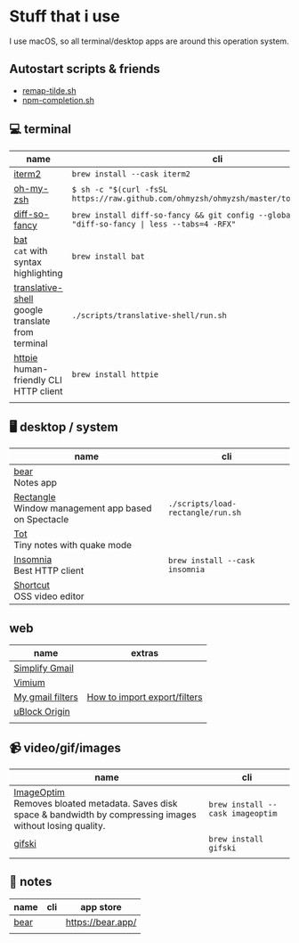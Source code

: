 # Stuff that i use

I use macOS, so all terminal/desktop apps are around this operation system.

## Autostart scripts & friends

- [remap-tilde.sh](./scripts/remap-tilde/run.sh)
- [npm-completion.sh](./scripts/npm-completion/run.sh)

## 💻 terminal

| name                                                                                                 | cli                                                                                                  |
| ---------------------------------------------------------------------------------------------------- | ---------------------------------------------------------------------------------------------------- |
| [iterm2](https://iterm2.com/)                                                                        | `brew install --cask iterm2`                                                                         |
| [oh-my-zsh](https://ohmyz.sh/)                                                                       | `$ sh -c "$(curl -fsSL https://raw.github.com/ohmyzsh/ohmyzsh/master/tools/install.sh)"`             |
| [diff-so-fancy](https://github.com/so-fancy/diff-so-fancy)                                           | `brew install diff-so-fancy && git config --global core.pager "diff-so-fancy \| less --tabs=4 -RFX"` |
| [bat](https://github.com/sharkdp/bat) <br/> `cat` with syntax highlighting                           | `brew install bat`                                                                                   |
| [translative-shell](https://github.com/soimort/translate-shell) <br/> google translate from terminal | `./scripts/translative-shell/run.sh`                                                                 |
| [httpie](https://github.com/httpie/httpie) <br/> human-friendly CLI HTTP client                      | `brew install httpie`                                                                                |
|                                                                                                      |                                                                                                      |

## 🖥 desktop / system

| name                                                                                              | cli                               |
| ------------------------------------------------------------------------------------------------- | --------------------------------- |
| [bear](https://bear.app/) <br/> Notes app                                                         |                                   |
| [Rectangle](https://github.com/rxhanson/Rectangle) </br> Window management app based on Spectacle | `./scripts/load-rectangle/run.sh` |
| [Tot](https://tot.rocks/) </br> Tiny notes with quake mode                                        |                                   |
| [Insomnia](https://insomnia.rest/) </br> Best HTTP client                                         | `brew install --cask insomnia`    |
| [Shortcut](https://shotcut.org/) <br/> OSS video editor                                           |                                   |

## web

| name                                                                                                      | extras                                                                                                                                        |
| --------------------------------------------------------------------------------------------------------- | --------------------------------------------------------------------------------------------------------------------------------------------- |
| [Simplify Gmail](http://simpl.fyi/)                                                                       |                                                                                                                                               |
| [Vimium](https://vimium.github.io/)                                                                       |                                                                                                                                               |
| [My gmail filters](./assets/mailFilters.xml)                                                              | [How to import export/filters](https://sites.google.com/a/chatham.k12.nc.us/chatham-goes-google/home/gmail---exporting-and-importing-filters) |
| [uBlock Origin](https://chrome.google.com/webstore/detail/ublock-origin/cjpalhdlnbpafiamejdnhcphjbkeiagm) |                                                                                                                                               |
|                                                                                                           |                                                                                                                                               |

## 📹 video/gif/images

| name                                                                                                                                                | cli                              |
| --------------------------------------------------------------------------------------------------------------------------------------------------- | -------------------------------- |
| [ImageOptim](https://imageoptim.com/mac) </br> Removes bloated metadata. Saves disk space & bandwidth by compressing images without losing quality. | `brew install --cask imageoptim` |
| [gifski](https://github.com/ImageOptim/gifski)                                                                                                      | `brew install gifski`            |
|                                                                                                                                                     |                                  |

## 📝 notes

| name                      | cli | app store         |
| ------------------------- | --- | ----------------- |
| [bear](https://bear.app/) |     | https://bear.app/ |
|                           |     |                   |

